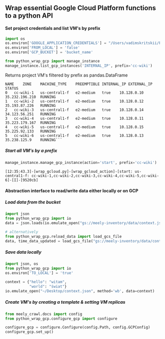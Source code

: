 ## Wrap essential Google Cloud Platform functions to a python API

#### Set project credentials and list VM's by prefix
```python
import os
os.environ['GOOGLE_APPLICATION_CREDENTIALS'] = "/Users/vadimskritskii/PycharmProjects/report/gcp/rock-embassy-279812-b252be8804df.json"
os.environ['FROM_LOCAL'] = 'false'
os.environ['GCP_BUCKET'] = 'bucket_name' 

from python_wrap_gcp import manage_instance
manage_instance.list_gcp_instances('INTERNAL_IP', prefix='cc-wiki')
```
Returns project VM's filtered by prefix as pandas.DataFrame
```text
NAME	ZONE	MACHINE_TYPE	PREEMPTIBLE	INTERNAL_IP	EXTERNAL_IP	STATUS
0	cc-wiki-1	us-central1-f	e2-medium	true	10.128.0.10	35.232.196.210	RUNNING
1	cc-wiki-2	us-central1-f	e2-medium	true	10.128.0.12	35.193.87.226	RUNNING
2	cc-wiki-3	us-central1-f	e2-medium	true	10.128.0.14	34.123.56.251	RUNNING
3	cc-wiki-4	us-central1-f	e2-medium	true	10.128.0.11	35.223.179.167	RUNNING
4	cc-wiki-5	us-central1-f	e2-medium	true	10.128.0.15	35.225.92.133	RUNNING
5	cc-wiki-6	us-central1-f	e2-medium	true	10.128.0.13	35.238.125.9	RUNNING```
```
##### Start all VM's by a prefix
```python
manage_instance.manage_gcp_instance(action='start', prefix='cc-wiki')
```
```text
[12:35:43.3]-[wrap_gcloud.py]-[wrap_gcloud_action]-[start: us-central1-f: cc-wiki-1,cc-wiki-2,cc-wiki-3,cc-wiki-4,cc-wiki-5,cc-wiki-6]-[I]-[9520cb]
```
#### Abstraction interface to read/write data either locally or on GCP
##### Load data from the bucket
```python
import json
from python_wrap_gcp import io
data = json.loads(io.emulate_open("gs://meely-inventory/data/context.json"))

# alternatively
from python_wrap_gcp.reload_data import load_gcs_file 
data, time_data_updated = load_gcs_file("gs://meely-inventory/data/context.json")
```
##### Save data locally
```python
import json, os
from python_wrap_gcp import io
os.environ['TO_LOCAL'] = 'true'

context = {"hello": "witam",
           "world": "świat"}
io.emulate_open("~/Desktop/context.json", method='wb', data=context)
```

##### Create VM's by creating a template & setting VM replicas
```python
from meely_crawl.docs import config
from python_wrap_gcp.configure_gcp import configure

configure_gcp = configure.Configure(config.Path, config.GCPConfig)
configure_gcp.set_up()
```